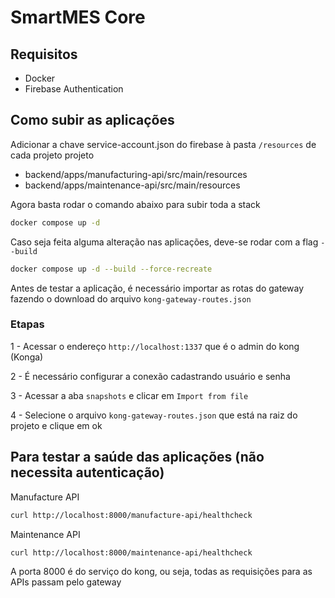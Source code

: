 # SmartMES Core

## Requisitos

- Docker
- Firebase Authentication

## Como subir as aplicações

Adicionar a chave service-account.json do firebase à pasta `/resources` de cada projeto projeto

- backend/apps/manufacturing-api/src/main/resources
- backend/apps/maintenance-api/src/main/resources

Agora basta rodar o comando abaixo para subir toda a stack

```bash
docker compose up -d
```

Caso seja feita alguma alteração nas aplicações, deve-se rodar com a flag `--build`
```bash
docker compose up -d --build --force-recreate
```

Antes de testar a aplicação, é necessário importar as rotas do gateway fazendo o download do arquivo ``kong-gateway-routes.json``

### Etapas

1 - Acessar o endereço `http://localhost:1337` que é o admin do kong (Konga)

2 - É necessário configurar a conexão cadastrando usuário e senha

3 - Acessar a aba `snapshots` e clicar em `Import from file`

4 - Selecione o arquivo `kong-gateway-routes.json` que está na raiz do projeto e clique em ok

## Para testar a saúde das aplicações (não necessita autenticação)

Manufacture API
```bash
curl http://localhost:8000/manufacture-api/healthcheck
```

Maintenance API
```bash
curl http://localhost:8000/maintenance-api/healthcheck
```
A porta 8000 é do serviço do kong, ou seja, todas as requisições para as APIs passam pelo gateway

